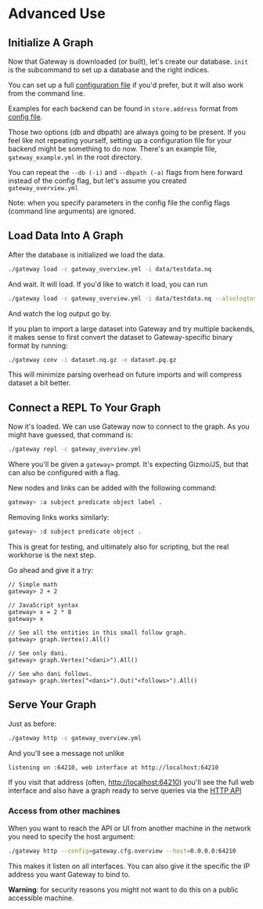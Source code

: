 # Advanced Use

## Initialize A Graph

Now that Gateway is downloaded \(or built\), let's create our database. `init` is the subcommand to set up a database and the right indices.

You can set up a full [configuration file](configuration.md) if you'd prefer, but it will also work from the command line.

Examples for each backend can be found in `store.address` format from [config file](configuration.md).

Those two options \(db and dbpath\) are always going to be present. If you feel like not repeating yourself, setting up a configuration file for your backend might be something to do now. There's an example file, `gateway_example.yml` in the root directory.

You can repeat the `--db (-i)` and `--dbpath (-a)` flags from here forward instead of the config flag, but let's assume you created `gateway_overview.yml`

Note: when you specify parameters in the config file the config flags \(command line arguments\) are ignored.

## Load Data Into A Graph

After the database is initialized we load the data.

```bash
./gateway load -c gateway_overview.yml -i data/testdata.nq
```

And wait. It will load. If you'd like to watch it load, you can run

```bash
./gateway load -c gateway_overview.yml -i data/testdata.nq --alsologtostderr=true
```

And watch the log output go by.

If you plan to import a large dataset into Gateway and try multiple backends, it makes sense to first convert the dataset to Gateway-specific binary format by running:

```bash
./gateway conv -i dataset.nq.gz -o dataset.pq.gz
```

This will minimize parsing overhead on future imports and will compress dataset a bit better.

## Connect a REPL To Your Graph

Now it's loaded. We can use Gateway now to connect to the graph. As you might have guessed, that command is:

```bash
./gateway repl -c gateway_overview.yml
```

Where you'll be given a `gateway>` prompt. It's expecting Gizmo/JS, but that can also be configured with a flag.

New nodes and links can be added with the following command:

```bash
gateway> :a subject predicate object label .
```

Removing links works similarly:

```bash
gateway> :d subject predicate object .
```

This is great for testing, and ultimately also for scripting, but the real workhorse is the next step.

Go ahead and give it a try:

```text
// Simple math
gateway> 2 + 2

// JavaScript syntax
gateway> x = 2 * 8
gateway> x

// See all the entities in this small follow graph.
gateway> graph.Vertex().All()

// See only dani.
gateway> graph.Vertex("<dani>").All()

// See who dani follows.
gateway> graph.Vertex("<dani>").Out("<follows>").All()
```

## Serve Your Graph

Just as before:

```bash
./gateway http -c gateway_overview.yml
```

And you'll see a message not unlike

```bash
listening on :64210, web interface at http://localhost:64210
```

If you visit that address \(often, [http://localhost:64210](http://localhost:64210)\) you'll see the full web interface and also have a graph ready to serve queries via the [HTTP API](http.md)

### Access from other machines

When you want to reach the API or UI from another machine in the network you need to specify the host argument:

```bash
./gateway http --config=gateway.cfg.overview --host=0.0.0.0:64210
```

This makes it listen on all interfaces. You can also give it the specific the IP address you want Gateway to bind to.

**Warning**: for security reasons you might not want to do this on a public accessible machine.

